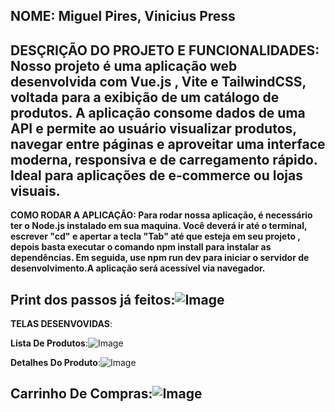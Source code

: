 **NOME: Miguel Pires, Vinicius Press**
----------------------------------------------------------------------------------------------------------------------------------------------------------------------------------------------------------------------
**DESÇRIÇÃO DO PROJETO E FUNCIONALIDADES:
Nosso projeto é uma aplicação web desenvolvida com Vue.js , Vite e TailwindCSS, voltada para a exibição de um catálogo de produtos.
A aplicação consome dados de uma API e permite ao usuário visualizar produtos, navegar entre páginas e aproveitar uma interface moderna, responsiva e de carregamento rápido. Ideal para aplicações de e-commerce ou lojas visuais.**
----------------------------------------------------------------------------------------------------------------------------------------------------------------------------------------------------------------------
**COMO RODAR A APLICAÇÂO:
Para rodar nossa aplicação, é necessário ter o Node.js instalado em sua maquina. Você deverá ir até o terminal, escrever "cd" e apertar a tecla "Tab" até que esteja em seu projeto , depois basta executar o comando npm install para instalar as dependências. Em seguida, use npm run dev para iniciar o servidor de desenvolvimento.A aplicação será acessível via navegador.**

Print dos passos já feitos:![Image](https://github.com/user-attachments/assets/7a53ddcc-32d5-42eb-8523-f475c58b1582)
----------------------------------------------------------------------------------------------------------------------------------------------------------------------------------------------------------------------
**TELAS DESENVOVIDAS**:

**Lista De Produtos**:![Image](https://github.com/user-attachments/assets/d12a22e2-a977-4eef-aab9-2ef69cbd7913)

**Detalhes Do Produto**:![Image](https://github.com/user-attachments/assets/b7435a06-5bab-4b47-971d-4af347c6d737)

**Carrinho De Compras**:![Image](https://github.com/user-attachments/assets/6264d0d4-ce82-4361-b9dd-059bb331c7e8)
----------------------------------------------------------------------------------------------------------------------------------------------------------------------------------------------------------------------





